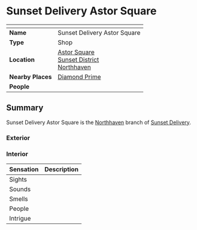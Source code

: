 # Sunset Delivery Astor Square

| []() | |
| --- | --- |
| **Name** | Sunset Delivery Astor Square |
| **Type** | Shop |
| **Location** | [Astor Square](../../structures/astor-square.md)<br>[Sunset District](../../settlements/districts/sunset-district.md)<br>[Northhaven](../../settlements/cities/northhaven.md) |
| **Nearby Places** | [Diamond Prime](../temples/diamond-prime.md) |
| **People** | |

## Summary

Sunset Delivery Astor Square is the [Northhaven](../../settlements/cities/northhaven.md) branch of [Sunset Delivery](../../../organisations/business/sunset-delivery.md).

### Exterior

### Interior

| Sensation | Description |
| ---- | --- |
| Sights | |
| Sounds | |
| Smells | |
| People | |
| Intrigue | |
